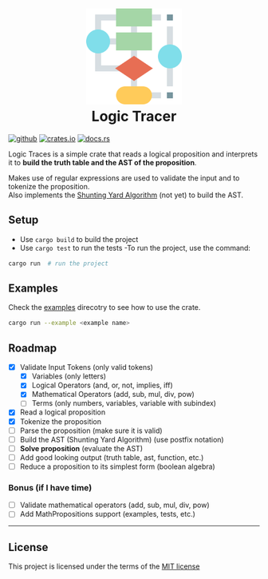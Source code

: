 <h1 align="center">
    <!-- <img src="resources/img/hex.gif" alt="Algorithm" width="192"> -->
    <img src="resources/img/algorithm.png" alt="Algorithm" width="192">
    <div align="center">Logic Tracer</div>
</h1>

[<img alt="github" src="https://img.shields.io/badge/github-Yrrrrrf%2Flogic__tracer-58A6FF?style=for-the-badge&logo=github" height="24">](https://github.com/Yrrrrrf/logic_tracer)
[<img alt="crates.io" src="https://img.shields.io/crates/v/logic_tracer.svg?style=for-the-badge&logo=rust" height="24">](https://crates.io/crates/logic_tracer)
[<img alt="docs.rs" src="https://img.shields.io/badge/docs.rs-logic__tracer-66c2a5?style=for-the-badge&labelColor=555555" height="24">](https://docs.rs/logic_tracer)

Logic Traces is a simple crate that reads a logical proposition and interprets it to **build the truth table and the AST of the proposition**.  

Makes use of regular expressions are used to validate the input and to tokenize the proposition.  
Also implements the [Shunting Yard Algorithm](https://en.wikipedia.org/wiki/Shunting-yard_algorithm) (not yet) to build the AST.

## Setup
- Use `cargo build` to build the project
- Use `cargo test` to run the tests
-To run the project, use the command:
```bash
cargo run  # run the project
```

## Examples

Check the [examples](./examples/) direcotry to see how to use the crate.
```bash
cargo run --example <example name>
```

## Roadmap
- [x] Validate Input Tokens (only valid tokens)
    - [x] Variables (only letters)
    - [x] Logical Operators (and, or, not, implies, iff)
    - [x] Mathematical Operators (add, sub, mul, div, pow)
    - [ ] Terms (only numbers, variables, variable with subindex)
- [x] Read a logical proposition
- [x] Tokenize the proposition
- [ ] Parse the proposition (make sure it is valid)
- [ ] Build the AST (Shunting Yard Algorithm) (use postfix notation)
- [ ] **Solve proposition** (evaluate the AST)
- [ ] Add good looking output (truth table, ast, function, etc.)
- [ ] Reduce a proposition to its simplest form (boolean algebra) 

### Bonus (if I have time)
- [ ] Validate mathematical operators (add, sub, mul, div, pow)
- [ ] Add MathPropositions support (examples, tests, etc.)

----

## License

This project is licensed under the terms of the [MIT license](./LICENSE)
